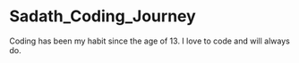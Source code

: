 # Sadath_Coding_Journey
Coding has been my habit since the age of 13. I love to code and will always do.

